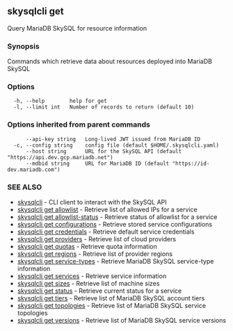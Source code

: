 ## skysqlcli get

Query MariaDB SkySQL for resource information

### Synopsis

Commands which retrieve data about resources deployed into MariaDB SkySQL

### Options

```
  -h, --help        help for get
  -l, --limit int   Number of records to return (default 10)
```

### Options inherited from parent commands

```
      --api-key string   Long-lived JWT issued from MariaDB ID
  -c, --config string    config file (default $HOME/.skysqlcli.yaml)
      --host string      URL for the SkySQL API (default "https://api.dev.gcp.mariadb.net")
      --mdbid string     URL for MariaDB ID (default "https://id-dev.mariadb.com")
```

### SEE ALSO

* [skysqlcli](skysqlcli.md)	 - CLI client to interact with the SkySQL API
* [skysqlcli get allowlist](skysqlcli_get_allowlist.md)	 - Retrieve list of allowed IPs for a service
* [skysqlcli get allowlist-status](skysqlcli_get_allowlist-status.md)	 - Retrieve status of allowlist for a service
* [skysqlcli get configurations](skysqlcli_get_configurations.md)	 - Retrieve stored service configurations
* [skysqlcli get credentials](skysqlcli_get_credentials.md)	 - Retrieve default service credentials
* [skysqlcli get providers](skysqlcli_get_providers.md)	 - Retrieve list of cloud providers
* [skysqlcli get quotas](skysqlcli_get_quotas.md)	 - Retrieve quota information
* [skysqlcli get regions](skysqlcli_get_regions.md)	 - Retrieve list of provider regions
* [skysqlcli get service-types](skysqlcli_get_service-types.md)	 - Retrieve MariaDB SkySQL service-type information
* [skysqlcli get services](skysqlcli_get_services.md)	 - Retrieve service information
* [skysqlcli get sizes](skysqlcli_get_sizes.md)	 - Retrieve list of machine sizes
* [skysqlcli get status](skysqlcli_get_status.md)	 - Retrieve current status for a service
* [skysqlcli get tiers](skysqlcli_get_tiers.md)	 - Retrieve list of MariaDB SkySQL account tiers
* [skysqlcli get topologies](skysqlcli_get_topologies.md)	 - Retrieve list of MariaDB SkySQL service topologies
* [skysqlcli get versions](skysqlcli_get_versions.md)	 - Retrieve list of MariaDB SkySQL service versions

